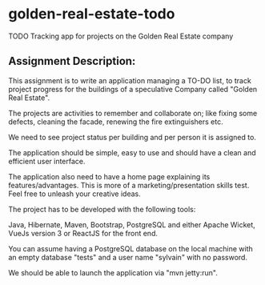 # golden-real-estate-todo
TODO Tracking app for projects on the Golden Real Estate company

## Assignment Description:

This assignment is to write an application managing a TO-DO list, to track project progress for the buildings of a speculative Company called "Golden Real Estate".

The projects are activities to remember and collaborate on; like fixing some defects, cleaning the facade, renewing the fire extinguishers etc.

We need to see project status per building and per person it is assigned to.

The application should be simple, easy to use and should have a clean and efficient user interface.

 

The application also need to have a home page explaining its features/advantages. This is more of a marketing/presentation skills test. Feel free to unleash your creative ideas.

 

The project has to be developed with the following tools:

Java, Hibernate, Maven, Bootstrap, PostgreSQL and either Apache Wicket, VueJs version 3 or ReactJS for the front end.

You can assume having a PostgreSQL database on the local machine with an empty database "tests" and a user name "sylvain" with no password.

We should be able to launch the application via "mvn jetty:run".
